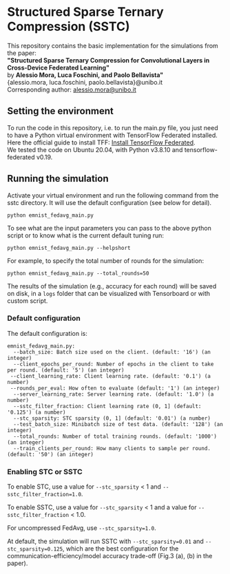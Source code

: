 # Structured Sparse Ternary Compression (SSTC)
This repository contains the basic implementation for the simulations from the paper:  
**"Structured Sparse Ternary Compression for Convolutional Layers in Cross-Device Federated Learning"**  
by **Alessio Mora, Luca Foschini, and Paolo Bellavista"**  
{alessio.mora, luca.foschini, paolo.bellavista}@unibo.it  
Corresponding author: alessio.mora@unibo.it

## Setting the environment
To run the code in this repository, i.e. to run the main.py file, you just need to have a Python 
virtual environment with TensorFlow Federated installed. 
Here the official guide to install TFF:
[Install TensorFlow Federated](https://www.tensorflow.org/federated/install).  
We tested the code on Ubuntu 20.04, with Python v3.8.10 and tensorflow-federated v0.19.

## Running the simulation
Activate your virtual environment and run the following command from the sstc directory. It will use 
the default configuration (see below for detail).

`python emnist_fedavg_main.py`   

To see what are the input parameters you can pass to the above python script or to know what
is the current default tuning run:

`python emnist_fedavg_main.py --helpshort`

For example, to specify the total number of rounds for the simulation:  
  
`python emnist_fedavg_main.py --total_rounds=50`

The results of the simulation (e.g., accuracy for each round) will be saved on disk, in a 
`logs` folder that can be visualized with Tensorboard or with custom script.

### Default configuration
The default configuration is:

`emnist_fedavg_main.py:`  
 `  --batch_size: Batch size used on the client.
    (default: '16')
    (an integer)`  
`  --client_epochs_per_round: Number of epochs in the client to take per round.
    (default: '5')
    (an integer)`  
` --client_learning_rate: Client learning rate.
    (default: '0.1')
    (a number)`  
` --rounds_per_eval: How often to evaluate
    (default: '1')
    (an integer)`    
`  --server_learning_rate: Server learning rate.
    (default: '1.0')
    (a number)`  
`  --sstc_filter_fraction: Client learning rate (0, 1]
    (default: '0.125')
    (a number)`  
`  --stc_sparsity: STC sparsity (0, 1]
    (default: '0.01')
    (a number)`  
`  --test_batch_size: Minibatch size of test data.
    (default: '128')
    (an integer)`  
`  --total_rounds: Number of total training rounds.
    (default: '1000')
    (an integer)`  
`  --train_clients_per_round: How many clients to sample per round.
    (default: '50')
    (an integer)`


### Enabling STC or SSTC
To enable STC, use a value for `--stc_sparsity` < 1 and `--sstc_filter_fraction=1.0`.
  
To enable SSTC, use a value for `--stc_sparsity` < 1 and a value for `--sstc_filter_fraction` < 1.0.

For uncompressed FedAvg, use `--stc_sparsity=1.0`.
  
At default, the simulation will run SSTC with `--stc_sparsity=0.01` and `--stc_sparsity=0.125`, which are the
best configuration for the communication-efficiency/model accuracy trade-off (Fig.3 (a), (b) in the paper).
